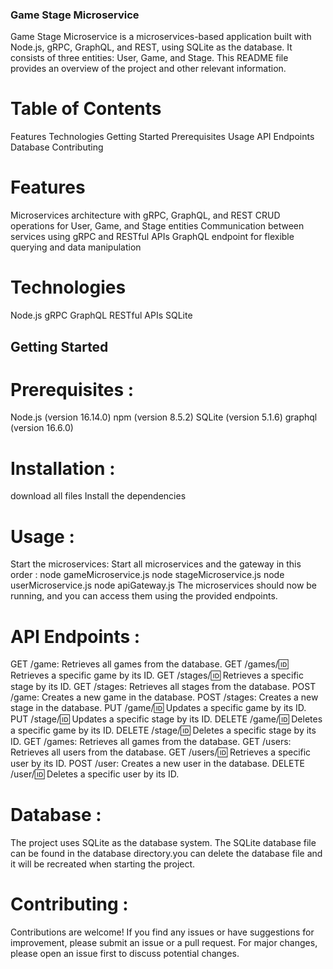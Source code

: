 ### Game Stage Microservice
Game Stage Microservice is a microservices-based application built with Node.js, gRPC, GraphQL, and REST, using SQLite as the database. It consists of three entities: User, Game, and Stage. This README file provides an overview of the project and other relevant information.

# Table of Contents
Features
Technologies
Getting Started
Prerequisites
Usage
API Endpoints
Database
Contributing

# Features
Microservices architecture with gRPC, GraphQL, and REST
CRUD operations for User, Game, and Stage entities
Communication between services using gRPC and RESTful APIs
GraphQL endpoint for flexible querying and data manipulation

# Technologies
Node.js
gRPC
GraphQL
RESTful APIs
SQLite

## Getting Started

# Prerequisites :
Node.js (version 16.14.0)
npm (version 8.5.2)
SQLite (version 5.1.6)
graphql (version 16.6.0)

# Installation :
download all files
Install the dependencies

# Usage : 
Start the microservices:
Start all microservices and the gateway in this order :
node gameMicroservice.js
node stageMicroservice.js
node userMicroservice.js
node apiGateway.js
The microservices should now be running, and you can access them using the provided endpoints.

# API Endpoints :
GET /game: Retrieves all games from the database.
GET /games/:id: Retrieves a specific game by its ID.
GET /stages/:id: Retrieves a specific stage by its ID.
GET /stages: Retrieves all stages from the database.
POST /game: Creates a new game in the database.
POST /stages: Creates a new stage in the database.
PUT /game/:id: Updates a specific game by its ID.
PUT /stage/:id: Updates a specific stage by its ID.
DELETE /game/:id: Deletes a specific game by its ID.
DELETE /stage/:id: Deletes a specific stage by its ID.
GET /games: Retrieves all games from the database.
GET /users: Retrieves all users from the database.
GET /users/:id: Retrieves a specific user by its ID.
POST /user: Creates a new user in the database.
DELETE /user/:id: Deletes a specific user by its ID.

# Database :
The project uses SQLite as the database system. The SQLite database file can be found in the database directory.you can delete the database file and it will be recreated when starting the project.

# Contributing :
Contributions are welcome! If you find any issues or have suggestions for improvement, please submit an issue or a pull request. For major changes, please open an issue first to discuss potential changes.
